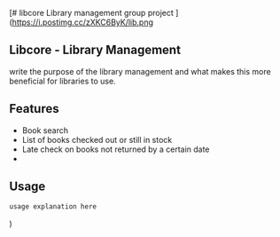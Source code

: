 [# libcore
Library management group project
](https://i.postimg.cc/zXKC6ByK/lib.png

## Libcore - Library Management
write the purpose of the library management and what makes this more beneficial for libraries to use.
## Features

- Book search
- List of books checked out or still in stock
- Late check on books not returned by a certain date
- 


## Usage

```java
usage explanation here
```

)
